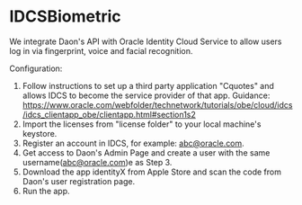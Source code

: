 # IDCSBiometric
We integrate Daon's API with Oracle Identity Cloud Service to allow users log in via fingerprint, voice and facial recognition.

Configuration: 
1. Follow instructions to set up a third party application "Cquotes" and allows IDCS to become the service provider of that app. Guidance: https://www.oracle.com/webfolder/technetwork/tutorials/obe/cloud/idcs/idcs_clientapp_obe/clientapp.html#section1s2
2. Import the licenses from "license folder" to your local machine's keystore.
3. Register an account in IDCS, for example: abc@oracle.com.
4. Get access to Daon's Admin Page and create a user with the same username(abc@oracle.com)e as Step 3.
5. Download the app identityX from Apple Store and scan the code from Daon's user registration page.
6. Run the app.
